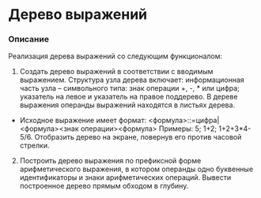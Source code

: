 # Дерево выражений

### Описание

Реализация дерева выражений со следующим функционалом:

1. Создать дерево выражений в соответствии с вводимым выражением. Структура узла дерева включает: информационная часть узла – символьного типа: знак операции +, -, * или цифра; указатель на левое и указатель на правое поддерево. В дереве выражения операнды выражений находятся в листьях дерева.
* Исходное выражение имеет формат:
<формула>::=цифра|<формула><знак операции><формула>
Примеры: 5; 1+2; 1+2+3*4-5/6.
Отобразить дерево на экране, повернув его против часовой стрелки.
2. Построить дерево выражения по префиксной форме арифметического выражения, в котором операнды одно буквенные идентификаторы и знаки арифметических операций.
Вывести построенное дерево прямым обходом в глубину.
